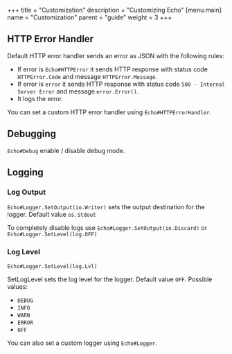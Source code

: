 +++
title = "Customization"
description = "Customizing Echo"
[menu.main]
  name = "Customization"
  parent = "guide"
  weight = 3
+++

## HTTP Error Handler

Default HTTP error handler sends an error as JSON with the following rules:

- If error is `Echo#HTTPError` it sends HTTP response with status code `HTTPError.Code`
and message `HTTPError.Message`.
- If error is `error` it sends HTTP response with status code `500 - Internal Server Error` 
and message `error.Error()`.
- It logs the error.

You can set a custom HTTP error handler using `Echo#HTTPErrorHandler`.

## Debugging

`Echo#Debug` enable / disable debug mode.

## Logging

### Log Output

`Echo#Logger.SetOutput(io.Writer)` sets the output destination for the logger.
Default value `os.Stdout`

To completely disable logs use `Echo#Logger.SetOutput(io.Discard)` or `Echo#Logger.SetLevel(log.OFF)`

### Log Level

`Echo#Logger.SetLevel(log.Lvl)`

SetLogLevel sets the log level for the logger. Default value `OFF`.
Possible values:

- `DEBUG`
- `INFO`
- `WARN`
- `ERROR`
- `OFF`

You can also set a custom logger using `Echo#Logger`.
